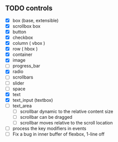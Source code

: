
## TODO controls
- [x] box (base, extensible)
- [x] scrollbox box
- [X] button
- [x] checkbox
- [X] column ( vbox )
- [x] row ( hbox )
- [x] container
- [x] image
- [ ] progress_bar
- [x] radio
- [ ] scrollbars
- [ ] slider
- [ ] space
- [x] text
- [X] text_input (textbox)
- [ ] text_area
    - [ ] scrollbar dynamic to the relative content size
    - [ ] scrollbar can be dragged
    - [ ] scrollbar moves relative to the scroll location

- [ ] process the key modifiers in events
- [ ] Fix a bug in inner buffer of flexbox, 1-line off
